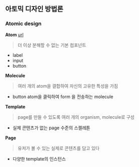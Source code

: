 ## 아토믹 디자인 방법론
### Atomic design

**Atom**
[url](https://atomicdesign.bradfrost.com/chapter-2/#the-part-and-the-whole)
> 더 이상 분해할 수 없는 기본 컴포넌트
* label
* input
* button

**Molecule**
> 여러 개의 atom을 결합하여 자신의 고유한 특성을 가짐
* button atom을 클릭하여 form 을 전송하는 molecule

**Template**
> page를 만들 수 있도록 여러 개의 organism, molecule로 구성
* 실제 콘텐츠가 없는 page 수준의 스켈레톤

**Page**
> 유저가 볼 수 있는 실제로 콘텐츠를 담고 있다
* 다양한 template의 인스턴스
